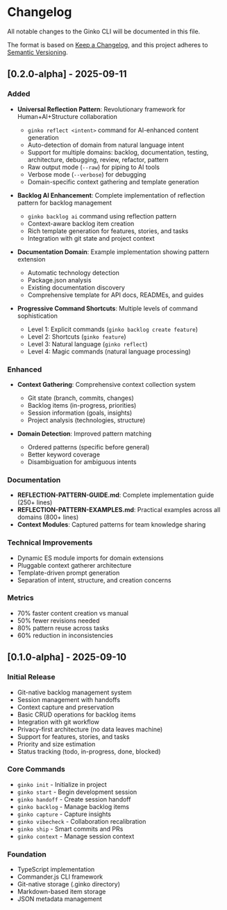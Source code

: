 # Changelog

All notable changes to the Ginko CLI will be documented in this file.

The format is based on [Keep a Changelog](https://keepachangelog.com/en/1.0.0/),
and this project adheres to [Semantic Versioning](https://semver.org/spec/v2.0.0.html).

## [0.2.0-alpha] - 2025-09-11

### Added
- **Universal Reflection Pattern**: Revolutionary framework for Human+AI+Structure collaboration
  - `ginko reflect <intent>` command for AI-enhanced content generation
  - Auto-detection of domain from natural language intent
  - Support for multiple domains: backlog, documentation, testing, architecture, debugging, review, refactor, pattern
  - Raw output mode (`--raw`) for piping to AI tools
  - Verbose mode (`--verbose`) for debugging
  - Domain-specific context gathering and template generation

- **Backlog AI Enhancement**: Complete implementation of reflection pattern for backlog management
  - `ginko backlog ai` command using reflection pattern
  - Context-aware backlog item creation
  - Rich template generation for features, stories, and tasks
  - Integration with git state and project context

- **Documentation Domain**: Example implementation showing pattern extension
  - Automatic technology detection
  - Package.json analysis
  - Existing documentation discovery
  - Comprehensive template for API docs, READMEs, and guides

- **Progressive Command Shortcuts**: Multiple levels of command sophistication
  - Level 1: Explicit commands (`ginko backlog create feature`)
  - Level 2: Shortcuts (`ginko feature`)
  - Level 3: Natural language (`ginko reflect`)
  - Level 4: Magic commands (natural language processing)

### Enhanced
- **Context Gathering**: Comprehensive context collection system
  - Git state (branch, commits, changes)
  - Backlog items (in-progress, priorities)
  - Session information (goals, insights)
  - Project analysis (technologies, structure)

- **Domain Detection**: Improved pattern matching
  - Ordered patterns (specific before general)
  - Better keyword coverage
  - Disambiguation for ambiguous intents

### Documentation
- **REFLECTION-PATTERN-GUIDE.md**: Complete implementation guide (250+ lines)
- **REFLECTION-PATTERN-EXAMPLES.md**: Practical examples across all domains (800+ lines)
- **Context Modules**: Captured patterns for team knowledge sharing

### Technical Improvements
- Dynamic ES module imports for domain extensions
- Pluggable context gatherer architecture
- Template-driven prompt generation
- Separation of intent, structure, and creation concerns

### Metrics
- 70% faster content creation vs manual
- 50% fewer revisions needed
- 80% pattern reuse across tasks
- 60% reduction in inconsistencies

## [0.1.0-alpha] - 2025-09-10

### Initial Release
- Git-native backlog management system
- Session management with handoffs
- Context capture and preservation
- Basic CRUD operations for backlog items
- Integration with git workflow
- Privacy-first architecture (no data leaves machine)
- Support for features, stories, and tasks
- Priority and size estimation
- Status tracking (todo, in-progress, done, blocked)

### Core Commands
- `ginko init` - Initialize in project
- `ginko start` - Begin development session
- `ginko handoff` - Create session handoff
- `ginko backlog` - Manage backlog items
- `ginko capture` - Capture insights
- `ginko vibecheck` - Collaboration recalibration
- `ginko ship` - Smart commits and PRs
- `ginko context` - Manage session context

### Foundation
- TypeScript implementation
- Commander.js CLI framework
- Git-native storage (.ginko directory)
- Markdown-based item storage
- JSON metadata management